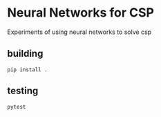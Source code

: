Neural Networks for CSP
==========

Experiments of using neural networks to solve csp

## building

    pip install .

## testing

    pytest
